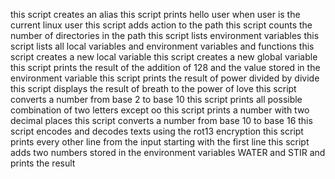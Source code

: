 this script creates an alias
this script prints hello user when user is the current linux user
this script adds action to the path
this script counts the number of directories in the path
this script lists environment variables
this script lists all local variables and environment variables and functions
this script creates a new local variable
this script creates a new global variable
this script prints the result of the addition of 128 and the value stored in the environment variable
this script prints the result of power divided by divide
this script displays the result of breath to the power of love
this script converts a number from base 2 to base 10
this script prints all possible combination of two letters except oo
this script prints a number with two decimal places
this script converts a number from base 10 to base 16
this script encodes and decodes texts using the rot13 encryption
this script prints every other line from the input starting with the first line
this script adds two numbers stored in the environment variables WATER and STIR and prints the result
